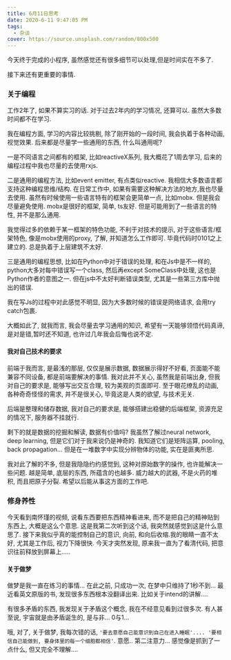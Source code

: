 ```yaml
---
title: 6月11日思考
date: 2020-6-11 9:47:05 PM
tags:
  - 杂谈
cover: https://source.unsplash.com/random/800x500
---
```




今天终于完成的小程序, 虽然感觉还有很多细节可以处理,但是时间实在不多了. 

接下来还有更重要的事情. 


### 关于编程

工作2年了, 如果不算实习的话. 对于过去2年内的学习情况, 还算可以. 虽然大多数时间都不在学习.

我在编程方面, 学习的内容比较挑剔, 除了刚开始的一段时间, 我会执着于各种动画, 视觉效果.
后来都是尽量学一些通用的东西, 什么叫通用呢? 

一是不同语言之间都有的框架, 比如reactiveX系列, 我大概花了1周去学习, 后来的编程过程中我也尽量的去使用rxjs.

二是通用的编程方法, 比如event emitter, 有点类似reactive. 我相信大多数语言都支持这种编程思维/结构. 在日常工作中, 如果有需要这种解决方法的地方,我也尽量去使用. 虽然有时候使用一些语言特有的框架会更简单一点, 比如mobx. 但是我会尽量避免使用. mobx是很好的框架, 简单, ts友好. 但是可能用到了一些语言的特性, 并不是那么通用.

我觉得过多的依赖于某一框架的特色功能, 不利于对技术的提示, 对于这些语言/框架特色, 像是mobx使用的proxy, 了解, 并知道怎么工作即可. 毕竟代码时0101之上建立的. 总是执着于上层建筑不太好.

三是通用的编程思想, 比如在Python中对于错误的处理, 和在Js中是不一样的, python大多对每中错误写一个class, 然后再except SomeClass中处理, 这也是Python作者的意图之一. 但在js中不太好判断错误类型, 尤其是一些第三方库中抛出的错误. 

我在写Js的过程中对此感觉不明显, 因为大多数时候的错误是网络请求, 会用try catch包裹.

大概如此了, 就我而言, 我会尽量去学习通用的知识, 希望有一天能够领悟代码真谛, 是对是错,暂时还不知道, 也许过几年我会后悔也说不定.

#### 我对自己技术的要求

前端于我而言, 是最浅的那层, 仅仅是展示数据, 数据展示得好不好看, 页面能不能兼容不同设备, 都是前端要解决的事情. 
我对此并不关心, 虽然我是前端出身, 但我对自己的要求是, 能够写出交互合理, 较为美观的页面即可. 至于眼花缭乱的动画, 各种奇奇怪怪的需求, 并不是很关心, 毕竟这是人类的欲望, 与技术无关.

后端是整理和储存数据, 我对自己的要求是, 能够搭建出稳健的后端框架, 资源充足的情况下, 服务器不挂就行.

剩下的就是数据的挖掘和解读, 数据有价值吗? 我虽然了解过neural network, deep learning, 但是它们对于我来说仍是神奇的. 我知道它们是矩阵运算, pooling, back propagation... 但是在一堆数字中实现分辨物体的功能, 实在是匪夷所思.

我对此了解的不多, 但是我隐隐约约感觉到, 这种对原始数字的操作, 也许能解决一些问题. 越是简单, 底层的东西, 所蕴含的也越多. 威力越大的武器, 不是火药的堆积, 而且把原子分裂. 希望以后能从事这方面的工作吧. 


### 修身养性

 今天看到南怀瑾的视频, 说看东西要把东西精神看进来, 而不是把自己的精神贴到东西上, 大概是这么个意思. 这是我第二次听到这个话, 我突然就感觉到这是什么意思了. 接下来我似乎真的能控制自己的意识, 向前, 和向后收缩.我的眼睛一直不太好, 尤其是工作后, 视力下降很快. 今天才突然发现, 原来我一直为了看清代码, 把意识往前释放到屏幕上.....


#### 关于做梦

做梦是我一直在练习的事情... 在此之前, 只成功一次, 在梦中只维持了1秒不到...
最近看英文原版的书, 发现很多东西根本没翻译出来. 比如关于intend的讲解....

有很多矛盾的东西, 我发现关于矛盾这个概念, 我在不经意见看到过很多次. 有人甚至说, 宇宙就是由矛盾诞生的, 是与非... 0与1...

哦, 对了, 关于做梦, 我每次错的话, `'要去意愿自己能意识到自己在进入睡眠'.... '要相信自己能做到, 要身体里的每一个细胞都相信'`. 意愿.. 第二注意力... 感觉像是抓到了一点什么, 但又完全不理解....

